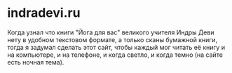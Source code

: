 # indradevi.ru

Когда узнал что книги "Йога для вас" великого учителя Индры Деви нету в удобном текстовом формате, а только сканы бумажной книги, тогда я задумал сделать этот сайт, чтобы каждый мог читать её книгу и на компьютере, и на телефоне, и когда светло, и когда темно (на сайте есть ночная тема).
